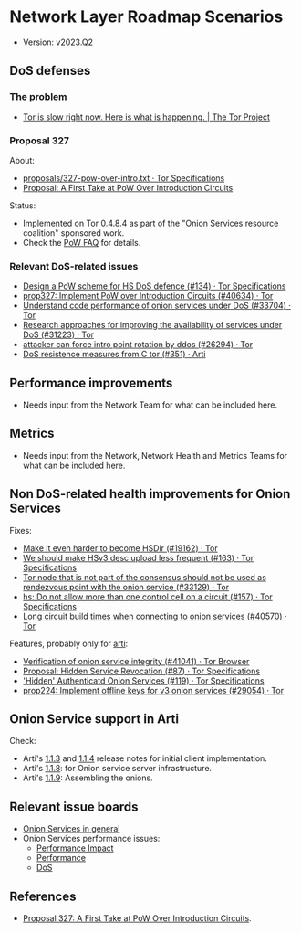 # Network Layer Roadmap Scenarios

* Version: v2023.Q2

## DoS defenses

### The problem

* [Tor is slow right now. Here is what is happening. | The Tor Project](https://blog.torproject.org/tor-network-ddos-attack/)

### Proposal 327

About:

* [proposals/327-pow-over-intro.txt · Tor Specifications](https://gitlab.torproject.org/tpo/core/torspec/-/blob/main/proposals/327-pow-over-intro.txt)
* [Proposal: A First Take at PoW Over Introduction Circuits](https://lists.torproject.org/pipermail/tor-dev/2020-April/014215.html)

Status:

* Implemented on Tor 0.4.8.4 as part of the "Onion Services resource
  coalition" sponsored work.
* Check the [PoW FAQ](https://gitlab.torproject.org/tpo/onion-services/onion-support/-/wikis/Documentation/PoW-FAQ) for details.

### Relevant DoS-related issues

* [Design a PoW scheme for HS DoS defence (#134) · Tor Specifications](https://gitlab.torproject.org/tpo/core/torspec/-/issues/134)
* [prop327: Implement PoW over Introduction Circuits (#40634) · Tor](https://gitlab.torproject.org/tpo/core/tor/-/issues/40634)
* [Understand code performance of onion services under DoS (#33704) · Tor](https://gitlab.torproject.org/tpo/core/tor/-/issues/33704)
* [Research  approaches for improving the availability of services under DoS  (#31223) · Tor](https://gitlab.torproject.org/tpo/core/tor/-/issues/31223)
* [attacker can force intro point rotation by ddos (#26294) · Tor](https://gitlab.torproject.org/tpo/core/tor/-/issues/26294)
* [DoS resistence measures from C tor (#351) · Arti](https://gitlab.torproject.org/tpo/core/arti/-/issues/351)

## Performance improvements

* Needs input from the Network Team for what can be included here.

## Metrics

* Needs input from the Network, Network Health and Metrics Teams for what can be included here.

## Non DoS-related health improvements for Onion Services

Fixes:

* [Make it even harder to become HSDir (#19162) · Tor](https://gitlab.torproject.org/tpo/core/tor/-/issues/19162)
* [We should make HSv3 desc upload less frequent (#163) · Tor Specifications](https://gitlab.torproject.org/tpo/core/torspec/-/issues/163)
* [Tor  node that is not part of the consensus should not be used as rendezvous  point with the onion service (#33129) · Tor](https://gitlab.torproject.org/tpo/core/tor/-/issues/33129)
* [hs: Do not allow more than one control cell on a circuit (#157) · Tor Specifications](https://gitlab.torproject.org/tpo/core/torspec/-/issues/157)
* [Long circuit build times when connecting to onion services (#40570) · Tor](https://gitlab.torproject.org/tpo/core/tor/-/issues/40570)

Features, probably only for [arti](https://gitlab.torproject.org/tpo/core/arti/):

* [Verification of onion service integrity (#41041) · Tor Browser](https://gitlab.torproject.org/tpo/applications/tor-browser/-/issues/41041)
* [Proposal: Hidden Service Revocation (#87) · Tor Specifications](https://gitlab.torproject.org/tpo/core/torspec/-/issues/87)
* ['Hidden' Authenticatd Onion Services (#119) · Tor Specifications](https://gitlab.torproject.org/tpo/core/torspec/-/issues/119)
* [prop224: Implement offline keys for v3 onion services (#29054) · Tor](https://gitlab.torproject.org/tpo/core/tor/-/issues/29054)

## Onion Service support in Arti

Check:

* Arti's [1.1.3](https://blog.torproject.org/arti_113_released/) and
  [1.1.4](https://blog.torproject.org/arti_114_released/) release notes for
  initial client implementation.
* Arti's [1.1.8](https://blog.torproject.org/arti_118_released/): for Onion service
  server infrastructure.
* Arti's [1.1.9](https://blog.torproject.org/arti_119_released/): Assembling
  the onions.

## Relevant issue boards

* [Onion Services in general](https://gitlab.torproject.org/groups/tpo/-/boards?label_name[]=Onion%20Services)
* Onion Services performance issues:
    * [Performance Impact](https://gitlab.torproject.org/groups/tpo/-/boards?label_name[]=Onion%20Services&label_name[]=Performance%20Impact)
    * [Performance](https://gitlab.torproject.org/groups/tpo/-/boards?label_name[]=Onion%20Services&label_name[]=Performance)
    * [DoS](https://gitlab.torproject.org/groups/tpo/-/boards?label_name[]=Onion%20Services&label_name[]=DoS)

## References

* [Proposal 327: A First Take at PoW Over Introduction Circuits](https://gitlab.torproject.org/tpo/core/torspec/-/blob/main/proposals/327-pow-over-intro.txt).
